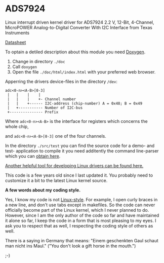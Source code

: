 # ADS7924
Linux interrupt driven kernel driver for ADS7924 2.2 V, 12-Bit, 4-Channel, MicroPOWER Analog-to-Digital Converter With I2C Interface from Texas Instruments

[Datasheet](https://www.ti.com/lit/ds/symlink/ads7924.pdf?ts=1677340148175)

To optain a detiled description about this module you need [Doxygen](https://www.doxygen.nl).
1) Change in directory ```./doc```
2) Call ```doxygen```
3) Open the file ```./doc/html/index.html``` with your preferred web browser.

Apperring the drivers device-files in the directory ```/dev```:
```
adc<0-n><A-B>[0-3]
 |   |    |    |
 |   |    |    +- Channel number
 |   |    +------ I2C-address (chip-number) A = 0x48; B = 0x49
 |   +----------- Number of I2C-bus
 +--------------- Prefix
```
Where ```adc<0-n><A-B>``` is the interface for registers which concerns the whole chip,

and ```adc<0-n><A-B>[0-3]``` one of the four channels.

In the directory ```./src/test``` you can find the source code for a demo- and test- application to compile it you need additently the command line-parser which you can [obtain here](https://github.com/UlrichBecker/command_line_option_parser).

[Another helpful tool for developing Linux drivers can be found here.](https://github.com/UlrichBecker/ioctl4bash)

This code is a few years old since I last updated it. You probably need to customize it a bit to the latest Linux kernel source.

**A few words about my coding style.**

Yes, I know my code is not [Linux-style](https://www.kernel.org/doc/html/latest/process/coding-style.html).
For example, I open curly braces in a new line, and don't use tabs except in makefiles.
So the code can never officially become part of the Linux kernel, which I never planned to do.
However, since I am the only author of the code so far and have maintained it alone so far, I keep the code in a form that is most pleasing to my eyes.
I ask you to respect that as well, I respecting the coding style of others as well.

There is a saying in Germany that means: "Einem geschenkten Gaul schaut man nicht ins Maul." ("You don't look a gift horse in the mouth.")

;-)
